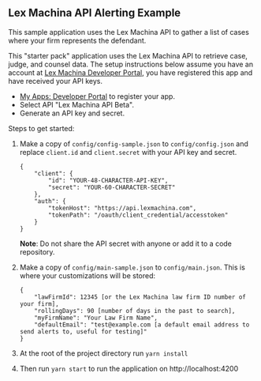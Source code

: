 ## Lex Machina API Alerting Example

This sample application uses the Lex Machina API to gather a list of cases where your firm represents the defendant.

This "starter pack" application uses the Lex Machina API to retrieve case, judge, and counsel data. The setup instructions below assume you have an account at [Lex Machina Developer Portal](https://developer.lexmachina.com/), you have registered this app and have received your API keys.

 - [My Apps: Developer Portal](https://developer.lexmachina.com/my-apps) to register your app.
 - Select API "Lex Machina API Beta".
 - Generate an API key and secret.

Steps to get started:

1. Make a copy of `config/config-sample.json` to `config/config.json` and replace `client.id` and `client.secret` with your API key and secret.

    ```
   {
        "client": {
            "id": "YOUR-48-CHARACTER-API-KEY",
            "secret": "YOUR-60-CHARACTER-SECRET"
        },
        "auth": {
            "tokenHost": "https://api.lexmachina.com",
            "tokenPath": "/oauth/client_credential/accesstoken"
        }
    }
    ```
   **Note**: Do not share the API secret with anyone or add it to a code repository.

2. Make a copy of `config/main-sample.json` to `config/main.json`. This is where your customizations will be stored:

    ``` 
   {
        "lawFirmId": 12345 [or the Lex Machina law firm ID number of your firm],
        "rollingDays": 90 [number of days in the past to search],
        "myFirmName": "Your Law Firm Name",
        "defaultEmail": "test@example.com [a default email address to send alerts to, useful for testing]"
    }
   ```
   
3. At the root of the project directory run `yarn install`

4. Then run `yarn start` to run the application on http://localhost:4200